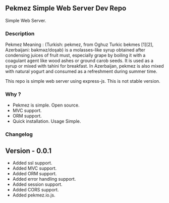 ## Pekmez Simple Web Server Dev Repo


Simple Web Server.


### Description


Pekmez Meaning : (Turkish: pekmez, from Oghuz Turkic bekmes [1][2], Azerbaijani: bəkməz/doşab) is a molasses-like syrup obtained after condensing juices of fruit must, especially grape by boiling it with a coagulant agent like wood ashes or ground carob seeds. It is used as a syrup or mixed with tahini for breakfast. In Azerbaijan, pekmez is also mixed with natural yogurt and consumed as a refreshment during summer time.

This repo is simple web server using express-js. This is not stable version. 


### Why ?

- Pekmez is simple. Open source. 
- MVC support.
- ORM support.
- Quick installation. Usage Simple.


### Changelog

## Version - 0.0.1

- Added ssl support.
- Added MVC support.
- Added ORM support.
- Added error handling support.
- Added session support.
- Added CORS support.
- Added pekmez.io.js.
